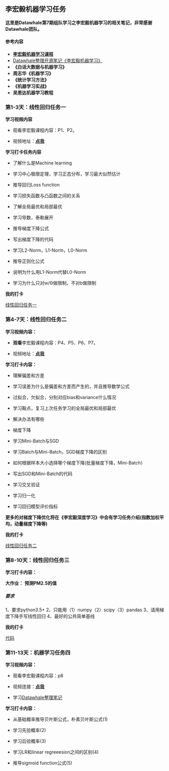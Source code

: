 ## 李宏毅机器学习任务

**这里是Datawhale第7期组队学习之李宏毅机器学习的相关笔记，非常感谢Datawhale团队。**

#### **参考内容**

- [**李宏毅机器学习课程**](https://www.bilibili.com/video/av35932863?from=search&seid=2134843831238226258) 
- [Datawhale整理开源笔记《李宏毅机器学习》](<https://github.com/datawhalechina/Leeml-Book>)
- **《白话大数据与机器学习》** 
- **周志华《机器学习》** 
- **《统计学习方法》** 
- **《机器学习实战》** 
- **吴恩达机器学习教程**

### 第1-3天：线性回归任务一

**学习视频内容**

- 观看李宏毅课程内容：P1、P2。

- 视频地址：[**点我**](<https://www.bilibili.com/video/av35932863?from=search&seid=2134843831238226258>)

**学习打卡任务内容**

- 了解什么是Machine learning

- 学习中心极限定理，学习正态分布，学习最大似然估计

- 推导回归Loss function

- 学习损失函数与凸函数之间的关系

- 了解全局最优和局部最优

- 学习导数，泰勒展开

- 推导梯度下降公式

- 写出梯度下降的代码

- 学习L2-Norm，L1-Norm，L0-Norm

- 推导正则化公式

- 说明为什么用L1-Norm代替L0-Norm

- 学习为什么只对w/Θ做限制，不对b做限制

**我的打卡**

[线性回归任务一](<https://github.com/CrazyXiao/machine-learning/blob/master/notes/lihongyi/day1-3.md>)

### 第4-7天：线性回归任务二

**学习视频内容：**

- **观看**李宏毅课程内容：P4、P5、P6、P7。

- 视频地址：[**点我**](<https://www.bilibili.com/video/av35932863?from=search&seid=8120828691691969718>)

**学习打卡内容：**

- 理解偏差和方差

- 学习误差为什么是偏差和方差而产生的，并且推导数学公式

- 过拟合，欠拟合，分别对应bias和variance什么情况

- 学习鞍点，复习上次任务学习的全局最优和局部最优

- 解决办法有哪些

- 梯度下降

- 学习Mini-Batch与SGD

- 学习Batch与Mini-Batch，SGD梯度下降的区别

- 如何根据样本大小选择哪个梯度下降(批量梯度下降，Mini-Batch）

- 写出SGD和Mini-Batch的代码

- 学习交叉验证

- 学习归一化 

- 学习回归模型评价指标

 **更多的对梯度下降优化将在《李宏毅深度学习》中会有学习任务介绍(指数加权平均，动量梯度下降等)**

**我的打卡**

[线性回归任务二](<https://github.com/CrazyXiao/machine-learning/blob/master/notes/lihongyi/day4-7.md>)

### 第8-10天：线性回归任务三

**学习打卡内容：**

**大作业：** **预测PM2.5的值**

##### 要求

 1、要求python3.5+
 2、只能用（1）numpy（2）scipy（3）pandas
 3、请用梯度下降手写线性回归
 4、最好的公共简单基线

**我的打卡**

[代码](<https://github.com/CrazyXiao/machine-learning/tree/master/code/lihongyi/homework1>)

### 第11-13天：机器学习任务四

**学习视频内容：**

- 观看李宏毅课程内容：p8

- 视频连接：[**点我**](<https://www.bilibili.com/video/av35932863/?p=8>)

- 学习[Datawhale整理笔记](https://datawhalechina.github.io/Leeml-Book/#/chapter8/chapter8)

**学习打卡内容：**

- 从基础概率推导贝叶斯公式，朴素贝叶斯公式(1)

- 学习先验概率(2)

- 学习后验概率(3)

- 学习LR和linear regreeesion之间的区别(4)

- 推导sigmoid function公式(5)

